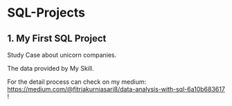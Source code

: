 # SQL-Projects

## 1. My First SQL Project
Study Case about unicorn companies.

The data provided by My Skill.

For the detail process can check on my medium: 
https://medium.com/@fitriakurniasari8/data-analysis-with-sql-6a10b683617 
!
